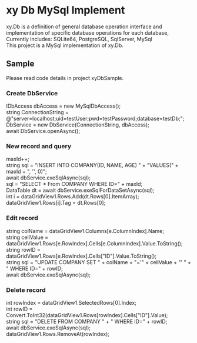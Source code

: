 # xy Db MySql Implement
xy.Db is a definition of general database operation interface and implementation of specific database operations for each database, Currently includes: SQLite64, PostgreSQL, SqlServer, MySql  
This project is a MySql implementation of xy.Db.
## Sample
Please read code details in project xyDbSample.  
### Create DbService
IDbAccess dbAccess = new MySqlDbAccess();  
string ConnectionString = @"server=localhost;uid=testUser;pwd=testPassword;database=testDb;";  
DbService = new DbService(ConnectionString, dbAccess);  
await DbService.openAsync();  
### New record and query
maxId++;  
string sql = "INSERT INTO COMPANY(ID, NAME, AGE) " + "VALUES(" + maxId + ", '', 0)";  
await dbService.exeSqlAsync(sql);  
sql = "SELECT * From COMPANY WHERE ID=" + maxId;  
DataTable dt = await dbService.exeSqlForDataSetAsync(sql);  
int i = dataGridView1.Rows.Add(dt.Rows[0].ItemArray);  
dataGridView1.Rows[i].Tag = dt.Rows[0];  
### Edit record
string colName = dataGridView1.Columns[e.ColumnIndex].Name;  
string cellValue = dataGridView1.Rows[e.RowIndex].Cells[e.ColumnIndex].Value.ToString();  
string rowID =  dataGridView1.Rows[e.RowIndex].Cells["ID"].Value.ToString();  
string sql = "UPDATE COMPANY SET " + colName + "='" + cellValue + "' "  + " WHERE ID=" + rowID;  
await dbService.exeSqlAsync(sql);  
### Delete record
int rowIndex = dataGridView1.SelectedRows[0].Index;  
int rowID = Convert.ToInt32(dataGridView1.Rows[rowIndex].Cells["ID"].Value);  
string sql = "DELETE FROM COMPANY " + " WHERE ID=" + rowID;  
await dbService.exeSqlAsync(sql);  
dataGridView1.Rows.RemoveAt(rowIndex);  
